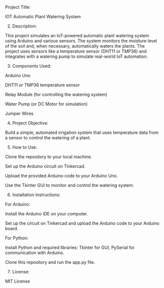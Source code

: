 Project Title:

IOT Automatic Plant Watering System

2. Description:

This project simulates an IoT-powered automatic plant watering system using Arduino and various sensors. The system monitors the moisture level of the soil and, when necessary, automatically waters the plants. The project uses sensors like a temperature sensor (DHT11 or TMP36) and integrates with a watering pump to simulate real-world IoT automation.

3. Components Used:

Arduino Uno

DHT11 or TMP36 temperature sensor

Relay Module (for controlling the watering system)

Water Pump (or DC Motor for simulation)

Jumper Wires

4. Project Objective:

Build a simple, automated irrigation system that uses temperature data from a sensor to control the watering of a plant.


5. How to Use:

Clone the repository to your local machine.

Set up the Arduino circuit on Tinkercad.

Upload the provided Arduino code to your Arduino Uno.

Use the Tkinter GUI to monitor and control the watering system.


6. Installation Instructions:

For Arduino:

Install the Arduino IDE on your computer.

Set up the circuit on Tinkercad and upload the Arduino code to your Arduino board.

For Python:

Install Python and required libraries: Tkinter for GUI, PySerial for communication with Arduino.

Clone this repository and run the app.py file.


7. License:

MIT License




